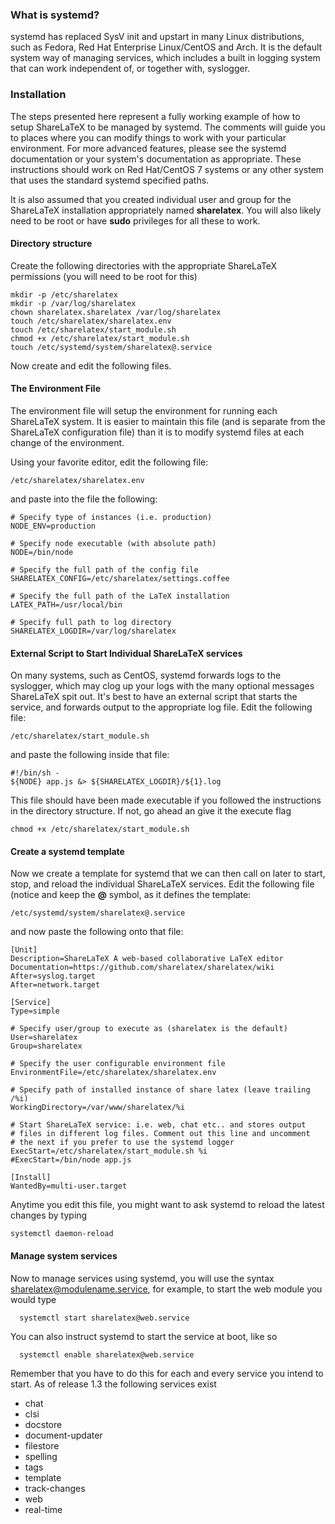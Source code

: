 ### What is systemd?
systemd has replaced SysV init and upstart in many Linux distributions, such as Fedora, Red Hat Enterprise Linux/CentOS and Arch.  It is the default system way of managing services, which includes a built in logging system that can work independent of, or together with, syslogger.

### Installation
The steps presented here represent a fully working example of how to setup ShareLaTeX to be managed by systemd. The comments will guide you to places where you can modify things to work with your particular environment. For more advanced features, please see the systemd documentation or your system's documentation as appropriate.  These instructions should work on Red Hat/CentOS 7 systems or any other system that uses the standard systemd specified paths.

It is also assumed that you created individual user and group for the ShareLaTeX installation appropriately named **sharelatex**. You will also likely need to be root or have **sudo** privileges for all these to work.

#### Directory structure
Create the following directories with the appropriate ShareLaTeX permissions (you will need to be root for this)
```
mkdir -p /etc/sharelatex
mkdir -p /var/log/sharelatex
chown sharelatex.sharelatex /var/log/sharelatex
touch /etc/sharelatex/sharelatex.env
touch /etc/sharelatex/start_module.sh
chmod +x /etc/sharelatex/start_module.sh
touch /etc/systemd/system/sharelatex@.service
```

Now create and edit the following files.
#### The Environment File
The environment file will setup the environment for running each ShareLaTeX system. It is easier to maintain this file (and is separate from the ShareLaTeX configuration file) than it is to modify systemd files at each change of the environment.

Using your favorite editor, edit the following file:
```
/etc/sharelatex/sharelatex.env
````
and paste into the file the following:
```
# Specify type of instances (i.e. production)
NODE_ENV=production

# Specify node executable (with absolute path)
NODE=/bin/node

# Specify the full path of the config file
SHARELATEX_CONFIG=/etc/sharelatex/settings.coffee

# Specify the full path of the LaTeX installation
LATEX_PATH=/usr/local/bin

# Specify full path to log directory
SHARELATEX_LOGDIR=/var/log/sharelatex
```

#### External Script to Start Individual ShareLaTeX services
On many systems, such as CentOS, systemd forwards logs to the syslogger, which may clog up your logs with the many optional messages ShareLaTeX spit out. It's best to have an external script that starts the service, and forwards output to the appropriate log file. Edit the following file:
```
/etc/sharelatex/start_module.sh
```
and paste the following inside that file:
```
#!/bin/sh -
${NODE} app.js &> ${SHARELATEX_LOGDIR}/${1}.log
```
This file should have been made executable if you followed the instructions in the directory structure. If not, go ahead an give it the execute flag
```
chmod +x /etc/sharelatex/start_module.sh
```

#### Create a systemd template
Now we create a template for systemd that we can then call on later to start, stop, and reload the individual ShareLaTeX services.  Edit the following file (notice and keep the **@** symbol, as it defines the template:
```
/etc/systemd/system/sharelatex@.service
```
and now paste the following onto that file:
```
[Unit]
Description=ShareLaTeX A web-based collaborative LaTeX editor
Documentation=https://github.com/sharelatex/sharelatex/wiki
After=syslog.target
After=network.target

[Service]
Type=simple

# Specify user/group to execute as (sharelatex is the default)
User=sharelatex
Group=sharelatex

# Specify the user configurable environment file
EnvironmentFile=/etc/sharelatex/sharelatex.env

# Specify path of installed instance of share latex (leave trailing /%i)
WorkingDirectory=/var/www/sharelatex/%i

# Start ShareLaTeX service: i.e. web, chat etc.. and stores output
# files in different log files. Comment out this line and uncomment
# the next if you prefer to use the systemd logger
ExecStart=/etc/sharelatex/start_module.sh %i
#ExecStart=/bin/node app.js

[Install]
WantedBy=multi-user.target
```
Anytime you edit this file, you might want to ask systemd to reload the latest changes by typing
```
systemctl daemon-reload
```

#### Manage system services
Now to manage services using systemd, you will use the syntax sharelatex@modulename.service, for example, to start the web module you would type
```
  systemctl start sharelatex@web.service
```
You can also instruct systemd to start the service at boot, like so
```
  systemctl enable sharelatex@web.service
```
Remember that you have to do this for each and every service you intend to start. As of release 1.3 the following services exist
* chat
* clsi
* docstore
* document-updater
* filestore
* spelling
* tags
* template
* track-changes
* web
* real-time
